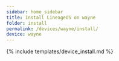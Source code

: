```yaml
---
sidebar: home_sidebar
title: Install LineageOS on wayne
folder: install
permalink: /devices/wayne/install/
device: wayne
---
```

{% include templates/device_install.md %}
